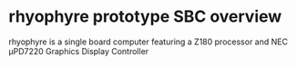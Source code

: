 # rhyophyre prototype SBC overview

rhyophyre is a single board computer featuring a Z180 processor and NEC µPD7220 Graphics Display Controller
